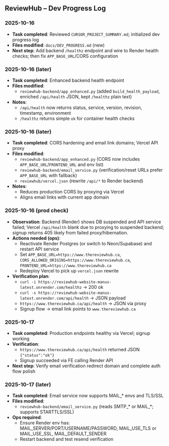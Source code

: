 ## ReviewHub – Dev Progress Log

### 2025-10-16

- **Task completed**: Reviewed `CURSOR_PROJECT_SUMMARY.md`; initialized dev progress log
- **Files modified**: `docs/DEV_PROGRESS.md` (new)
- **Next step**: Add backend `/healthz` endpoint and wire to Render health checks; then fix `APP_BASE_URL`/CORS configuration

### 2025-10-16 (later)

- **Task completed**: Enhanced backend health endpoint
- **Files modified**:
  - `reviewhub-backend/app_enhanced.py` (added `build_health_payload`, enriched `/api/health` JSON, kept `/healthz` plain text)
- **Notes**:
  - `/api/health` now returns status, service, version, revision, timestamp, environment
  - `/healthz` returns simple `ok` for container health checks

### 2025-10-16 (later)

- **Task completed**: CORS hardening and email link domains; Vercel API proxy
- **Files modified**:
  - `reviewhub-backend/app_enhanced.py` (CORS now includes `APP_BASE_URL`/`FRONTEND_URL` and env list)
  - `reviewhub-backend/email_service.py` (verification/reset URLs prefer `APP_BASE_URL` with fallback)
  - `reviewhub/vercel.json` (rewrite `/api/*` to Render backend)
- **Notes**:
  - Reduces production CORS by proxying via Vercel
  - Aligns email links with current app domain

### 2025-10-16 (prod check)

- **Observation**: Backend (Render) shows DB suspended and API service failed; Vercel `/api/health` blank due to proxying to suspended backend; signup returns 405 likely from failed proxy/hibernation.
- **Actions needed (ops)**:
  - Reactivate Render Postgres (or switch to Neon/Supabase) and restart API service
  - Set `APP_BASE_URL=https://www.thereviewhub.ca`, `CORS_ALLOWED_ORIGINS=https://www.thereviewhub.ca`, `FRONTEND_URL=https://www.thereviewhub.ca`
  - Redeploy Vercel to pick up `vercel.json` rewrite
- **Verification plan**:
  - `curl -i https://reviewhub-website-manus-latest.onrender.com/healthz` → 200 ok
  - `curl -s https://reviewhub-website-manus-latest.onrender.com/api/health` → JSON payload
  - `https://www.thereviewhub.ca/api/health` → JSON via proxy
  - Signup flow → email link points to `www.thereviewhub.ca`

### 2025-10-17

- **Task completed**: Production endpoints healthy via Vercel; signup working
- **Verification**:
  - `https://www.thereviewhub.ca/api/health` returned JSON `{"status":"ok"}`
  - Signup succeeded via FE calling Render API
- **Next step**: Verify email verification redirect domain and complete auth flow polish

### 2025-10-17 (later)

- **Task completed**: Email service now supports MAIL_* envs and TLS/SSL
- **Files modified**:
  - `reviewhub-backend/email_service.py` (reads SMTP_* or MAIL_*; supports STARTTLS/SSL)
- **Ops required**:
  - Ensure Render env has: MAIL_SERVER/PORT/USERNAME/PASSWORD, MAIL_USE_TLS or MAIL_USE_SSL, MAIL_DEFAULT_SENDER
  - Restart backend and test resend verification
